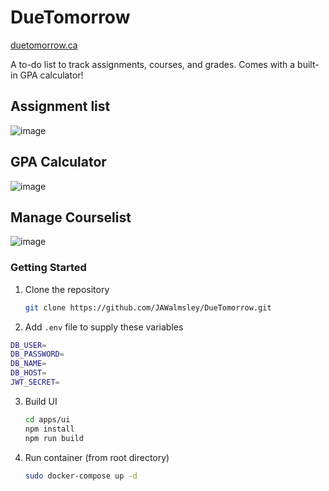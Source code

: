 # DueTomorrow
[duetomorrow.ca](http://duetomorrow.ca/)

A to-do list to track assignments, courses, and grades. Comes with a built-in GPA calculator!

## Assignment list
![image](https://github.com/JAWalmsley/DueTomorrow/assets/35351784/53d748c9-b6a0-4434-842e-1650f0d359ed)

## GPA Calculator
![image](https://github.com/JAWalmsley/DueTomorrow/assets/35351784/e667bb65-00b3-4502-aef7-7da5cb476ddc)

## Manage Courselist
![image](https://github.com/JAWalmsley/DueTomorrow/assets/35351784/52d302eb-e787-44ff-96b5-aac6e81cb75f)

### Getting Started
1. Clone the repository
    ```sh
    git clone https://github.com/JAWalmsley/DueTomorrow.git
    ```

2. Add `.env` file to supply these variables
```sh
DB_USER=
DB_PASSWORD=
DB_NAME=
DB_HOST=
JWT_SECRET=
```

3. Build UI
    ```sh
    cd apps/ui
    npm install
    npm run build
    ```

4. Run container (from root directory)
    ```sh
    sudo docker-compose up -d
    ```
